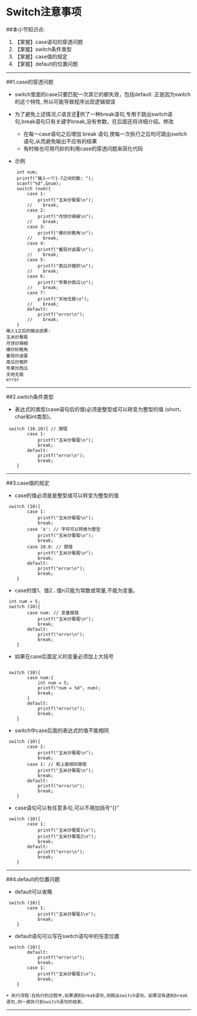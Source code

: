 # Switch注意事项

##本小节知识点:
1. 【掌握】case语句的穿透问题
2. 【掌握】switch条件类型
3. 【掌握】case值的规定
4. 【掌握】default的位置问题

---

##1.case的穿透问题
- switch里面的case只要匹配一次其它的都失效，包括default. 正是因为switch的这个特性, 所以可能导致程序出现逻辑错误

- 为了避免上述情况,C语言还􏰀供了一种break语句,专用于跳出switch语句,break语句只有关键字break,没有参数。在后面还将详细介绍。修改
    + 在每一case语句之后增加 break 语句,使每一次执行之后均可跳出switch语句,从而避免输出不应有的结果
    + 有时候也可用巧妙的利用case的穿透问题来简化代码

- 示例
```
    int num;
    printf("输入一个1-7之间的数: ");
    scanf("%d",&num);
    switch (num){
        case 1:
            printf("玉米炒葡萄\n");
        //    break;
        case 2:
            printf("月饼炒辣椒\n");
        //    break;
        case 3:
            printf("爆炒妙脆角\n");
        //    break;
        case 4:
            printf("番茄炒卤蛋\n");
        //    break;
        case 5:
            printf("南瓜炒猪肝\n");
        //    break;
        case 6:
            printf("苹果炒西瓜\n");
        //    break;
        case 7:
            printf("天地无极\n");
        //    break;
        default:
            printf("error\n");
        //    break;
    }
输入1之后的输出结果:
玉米炒葡萄
月饼炒辣椒
爆炒妙脆角
番茄炒卤蛋
南瓜炒猪肝
苹果炒西瓜
天地无极
error
```

---

##2.switch条件类型
- 表达式的类型(case语句后的值)必须是整型或可以转变为整型的值 (short、char和int类型)。

```
 switch (10.10){ // 报错
        case 1:
            printf("玉米炒葡萄\n");
            break;
        default:
            printf("error\n");
            break;
    }
```
---

##3.case值的规定
- case的值必须是是整型或可以转变为整型的值
```
 switch (10){
        case 1:
            printf("玉米炒葡萄\n");
            break;
        case 'a': // 字符可以转换为整型
            printf("玉米炒葡萄\n");
            break;
        case 10.8: // 报错
            printf("玉米炒葡萄\n");
            break;
        default:
            printf("error\n");
            break;
    }
```
- case的值1、值2...值n只能为常数或常量,不能为变量。
```
 int num = 5;
 switch (10){
        case num: // 变量报错
            printf("玉米炒葡萄\n");
            break;
        default:
            printf("error\n");
            break;
    }
```
- 如果在case后面定义的变量必须加上大括号
```

 switch (10){
        case num:{
            int num = 5;
            printf("num = %d", num);
            break;
        }
        default:
            printf("error\n");
            break;
    }
```
- switch中case后面的表达式的值不能相同
```
 switch (10){
        case 1:
            printf("玉米炒葡萄\n");
            break;
        case 1: // 和上面相同报错
            printf("玉米炒葡萄\n");
            break;
        default:
            printf("error\n");
            break;
    }
```
- case语句可以有任意多句,可以不用加括号“{}”
```
 switch (10){
        case 1:
            printf("玉米炒葡萄1\n");
            printf("玉米炒葡萄2\n");
            break;
        default:
            printf("error\n");
            break;
    }
```

---


##4.default的位置问题
- default可以省略
```
 switch (10){
        case 1:
            printf("玉米炒葡萄1\n");
            break;
    }
```
- default语句可以写在switch语句中的任意位置
```
 switch (10){
        default:
            printf("error\n");
            break;
        case 1:
            printf("玉米炒葡萄1\n");
            break;
    }
```
    + 执行流程:在执行的过程中,如果遇到break语句,则跳出switch语句。如果没有遇到break语句,则一直执行到switch语句的结束。
---


